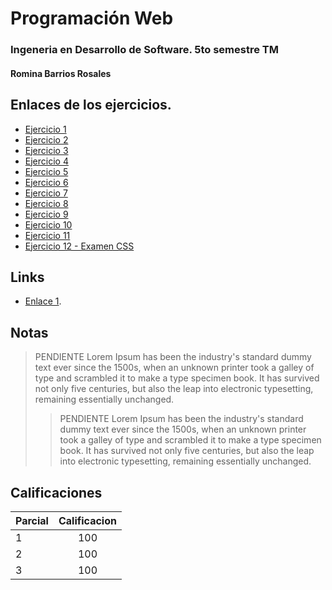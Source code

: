 
# Programación Web
### Ingeneria en Desarrollo de Software. 5to semestre TM

#### Romina Barrios Rosales 

## Enlaces de los ejercicios.

* [Ejercicio 1](temafav/index-01.html)
* [Ejercicio 2](ejercicioDos/tablasyasi.html)
* [Ejercicio 3](ejercicioDos/tablasyasi.html)
* [Ejercicio 4](ejercicioCSS01/index.html)
* [Ejercicio 5](ejercicioCSS02/index.html)
* [Ejercicio 6](theShop/index.html)
* [Ejercicio 7](theShop/index.html)
* [Ejercicio 8](theShop/index.html)
* [Ejercicio 9](theShop/index.html)
* [Ejercicio 10](theShop/index.html)
* [Ejercicio 11](theShop/index.html)
* [Ejercicio 12 - Examen CSS](theShop/index.html)

## Links

* [Enlace 1](https://www.youtube.com/watch?v=Oswujxm2Ag0&list=RDOswujxm2Ag0&start_radio=1).

## Notas

> PENDIENTE Lorem Ipsum has been the industry's standard dummy text ever since the 1500s, when an unknown printer took a galley of type and scrambled it to make a type specimen book. It has survived not only five centuries, but also the leap into electronic typesetting, remaining essentially unchanged.
>
>>  PENDIENTE Lorem Ipsum has been the industry's standard dummy text ever since the 1500s, when an unknown printer took a galley of type and scrambled it to make a type specimen book. It has survived not only five centuries, but also the leap into electronic typesetting, remaining essentially unchanged.

## Calificaciones

|Parcial | Calificacion  |
| ------ |:-------------:|
| 1      | 100           |
| 2      | 100           |
| 3      | 100           |

